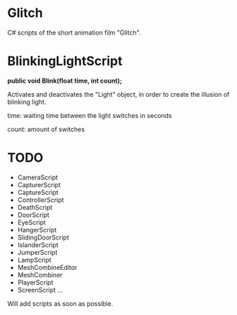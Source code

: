 # Glitch
C# scripts of the short animation film "Glitch".

# BlinkingLightScript
<b>public void Blink(float time, int count);</b>
  
Activates and deactivates the "Light" object, in order to create the illusion of blinking light.

time: waiting time between the light switches in seconds

count: amount of switches

# TODO
- CameraScript
- CapturerScript
- CaptureScript
- ControllerScript
- DeathScript
- DoorScript
- EyeScript
- HangerScript
- SlidingDoorScript
- IslanderScript
- JumperScript
- LampScript
- MeshCombineEditor
- MeshCombiner
- PlayerScript
- ScreenScript
...

Will add scripts as soon as possible.

